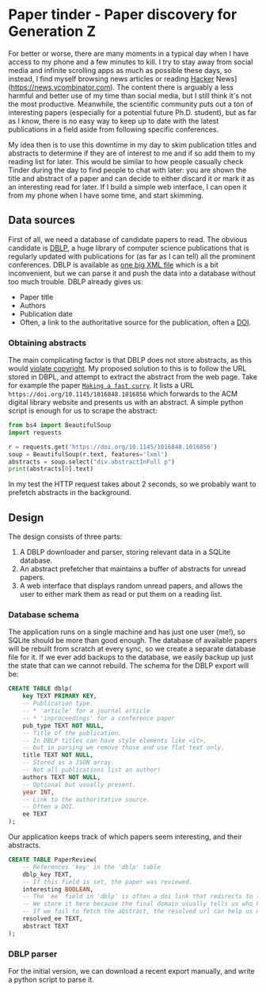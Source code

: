 # Paper tinder - Paper discovery for Generation Z
For better or worse, there are many moments in a typical day when I have access to my phone and a few minutes to kill.
I try to stay away from social media and infinite scrolling apps as much as possible these days, so instead, I find myself browsing news articles or reading [Hacker](https://news.ycombinator.com) News](https://news.ycombinator.com).
The content there is arguably a less harmful and better use of my time than social media, but I still think it's not the most productive.
Meanwhile, the scientific community puts out a ton of interesting papers (especially for a potential future Ph.D. student), but as far as I know, there is no easy way to keep up to date with the latest publications in a field aside from following specific conferences.

My idea then is to use this downtime in my day to skim publication titles and abstracts to determine if they are of interest to me and if so add them to my reading list for later.
This would be similar to how people casually check Tinder during the day to find people to chat with later: you are shown the title and abstract of a paper and can decide to either discard it or mark it as an interesting read for later. 
If I build a simple web interface, I can open it from my phone when I have some time, and start skimming.

## Data sources
First of all, we need a database of candidate papers to read.
The obvious candidate is [DBLP](https://dblp.org), a huge library of computer science publications that is regularly updated with publications for (as far as I can tell) all the prominent conferences.
DBLP is available as [one big XML file](https://dblp.org/xml/) which is a bit inconvenient, but we can parse it and push the data into a database without too much trouble.
DBLP already gives us:
- Paper title
- Authors
- Publication date
- Often, a link to the authoritative source for the publication, often a [DOI](https://www.doi.org/).

### Obtaining abstracts
The main complicating factor is that DBLP does not store abstracts, as this would [violate copyright](https://dblp.org/faq/Why+are+there+no+abstracts+in+dblp.html).
My proposed solution to this is to follow the URL stored in DBPL, and attempt to extract the abstract from the web page.
Take for example the paper [`Making a fast curry`](https://dblp.org/rec/conf/icfp/MarlowJ04.xml).
It lists a URL `https://doi.org/10.1145/1016848.1016856` which forwards to the ACM digital library website and presents us with an abstract.
A simple python script is enough for us to scrape the abstract:

```python
from bs4 import BeautifulSoup
import requests

r = requests.get('https://doi.org/10.1145/1016848.1016856')
soup = BeautifulSoup(r.text, features='lxml')
abstracts = soup.select("div.abstractInFull p")
print(abstracts[0].text)
```

In my test the HTTP request takes about 2 seconds, so we probably want to prefetch abstracts in the background.

## Design
The design consists of three parts:
1. A DBLP downloader and parser, storing relevant data in a SQLite database.
2. An abstract prefetcher that maintains a buffer of abstracts for unread papers. 
3. A web interface that displays random unread papers, and allows the user to either mark them as read or put them on a reading list.

### Database schema
The application runs on a single machine and has just one user (me!), so SQLite should be more than good enough.
The database of available papers will be rebuilt from scratch at every sync, so we create a separate database file for it.
If we ever add backups to the database, we easily backup up just the state that can we cannot rebuild. 
The schema for the DBLP export will be:

```sql
CREATE TABLE dblp(
    key TEXT PRIMARY KEY,
    -- Publication type. 
    -- * 'article' for a journal article
    -- * 'inproceedings' for a conference paper
    pub_type TEXT NOT NULL,
    -- Title of the publication.
    -- In DBLP titles can have style elements like <it>,
    -- but in parsing we remove those and use flat text only.
    title TEXT NOT NULL,
    -- Stored as a JSON array. 
    -- Not all publications list an author!
    authors TEXT NOT NULL,
    -- Optional but usually present.
    year INT,
    -- Link to the authoritative source.
    -- Often a DOI.
    ee TEXT
);
```

Our application keeps track of which papers seem interesting, and their abstracts.

```sql
CREATE TABLE PaperReview(
    -- References 'key' in the 'dblp' table
    dblp_key TEXT,
    -- If this field is set, the paper was reviewed.
    interesting BOOLEAN,
    -- The 'ee' field in 'dblp' is often a doi link that redirects to the actual page hosting the publication.
    -- We store it here because the final domain usually tells us who hosts the publication (for example, the ACM).
    -- If we fail to fetch the abstract, the resolved url can help us debug for what domains we should add fetch support.
    resolved_ee TEXT,
    abstract TEXT
);
```

### DBLP parser
For the initial version, we can download a recent export manually, and write a python script to parse it.